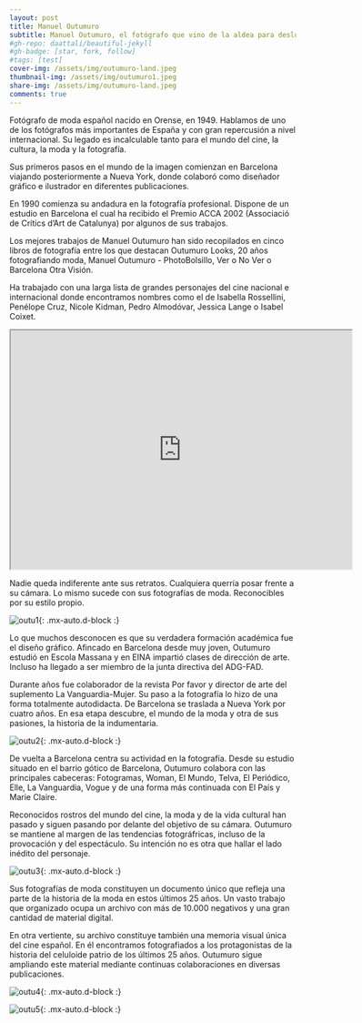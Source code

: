 ```yaml
---
layout: post
title: Manuel Outumuro
subtitle: Manuel Outumuro, el fotógrafo que vino de la aldea para deslumbrar al mundo
#gh-repo: daattali/beautiful-jekyll
#gh-badge: [star, fork, follow]
#tags: [test]
cover-img: /assets/img/outumuro-land.jpeg
thumbnail-img: /assets/img/outumuro1.jpeg
share-img: /assets/img/outumuro-land.jpeg
comments: true
---
```


Fotógrafo de moda español nacido en Orense, en 1949. Hablamos de uno de los fotógrafos más importantes de España y con gran repercusión a nivel internacional. Su legado es incalculable tanto para el mundo del cine, la cultura, la moda y la fotografía.

Sus primeros pasos en el mundo de la imagen comienzan en Barcelona viajando posteriormente a Nueva York, donde colaboró como diseñador gráfico e ilustrador en diferentes publicaciones.

En 1990 comienza su andadura en la fotografía profesional. Dispone de un estudio en Barcelona el cual ha recibido el Premio ACCA 2002 (Associació de Crítics d’Art de Catalunya) por algunos de sus trabajos.

Los mejores trabajos de Manuel Outumuro han sido recopilados en cinco libros de fotografía entre los que destacan Outumuro Looks, 20 años fotografiando moda, Manuel Outumuro - PhotoBolsillo, Ver o No Ver o Barcelona Otra Visión.

Ha trabajado con una larga lista de grandes personajes del cine nacional e internacional donde encontramos nombres como el de Isabella Rossellini, Penélope Cruz, Nicole Kidman, Pedro Almodóvar, Jessica Lange o Isabel Coixet.


<iframe width="600" height = "420" src="https://www.youtube.com/embed/J9fjL54LrMU"> </iframe>


Nadie queda indiferente ante sus retratos. Cualquiera querría posar frente a su cámara. Lo mismo sucede con sus fotografías de moda. Reconocibles por su estilo propio.

![outu1](/assets/img/outu1.jpeg){: .mx-auto.d-block :}

Lo que muchos desconocen es que su verdadera formación académica fue el diseño gráfico. Afincado en Barcelona desde muy joven, Outumuro estudió en Escola Massana y en EINA impartió clases de dirección de arte. Incluso ha llegado a ser miembro de la junta directiva del ADG-FAD.

Durante años fue colaborador de la revista Por favor y director de arte del suplemento La Vanguardia-Mujer. Su paso a la fotografía lo hizo de una forma totalmente autodidacta. De Barcelona se traslada a Nueva York por cuatro años. En esa etapa descubre, el mundo de la moda y otra de sus pasiones, la historia de la indumentaria.

![outu2](/assets/img/outu2.jpeg){: .mx-auto.d-block :}

De vuelta a Barcelona centra su actividad en la fotografía. Desde su estudio situado en el barrio gótico de Barcelona, Outumuro colabora con las principales cabeceras: Fotogramas, Woman, El Mundo, Telva, El Periódico, Elle, La Vanguardia, Vogue y de una forma más continuada con El País y Marie Claire.

Reconocidos rostros del mundo del cine, la moda y de la vida cultural han pasado y siguen pasando por delante del objetivo de su cámara. Outumuro se mantiene al margen de las tendencias fotográfricas, incluso de la provocación y del espectáculo. Su intención no es otra que hallar el lado inédito del personaje.

![outu3](/assets/img/outu3.jpeg){: .mx-auto.d-block :}

Sus fotografías de moda constituyen un documento único que refleja una parte de la historia de la moda en estos últimos 25 años. Un vasto trabajo que organizado ocupa un archivo con más de 10.000 negativos y una gran cantidad de material digital.

En otra vertiente, su archivo constituye también una memoria visual única del cine español. En él encontramos fotografiados a los protagonistas de la historia del celuloide patrio de los últimos 25 años. Outumuro sigue ampliando este material mediante continuas colaboraciones en diversas publicaciones.

![outu4](/assets/img/outu4.jpeg){: .mx-auto.d-block :}

![outu5](/assets/img/outu5.jpeg){: .mx-auto.d-block :}


<!-- Esto es un demo para mostraros como escribir blog posts con markdown.  I Le ruego encarecidamente [que se tome 5 minutos para aprender como escribir en markdown](https://markdowntutorial.com/) - le enseñare como transformar un texto regular en bold/italics/headings/tables/etc. -->

<!-- **Algo de bold text**

## Aquí hay un titulo secundario

Este es un ejemplo de tabla:

| Number | Next number | Previous number |
| :------ |:--- | :--- |
| Five | Six | Four |
| Ten | Eleven | Nine |
| Seven | Eight | Six |
| Two | Three | One |


posicion de imagen

![Crepe](https://s3-media3.fl.yelpcdn.com/bphoto/cQ1Yoa75m2yUFFbY2xwuqw/348s.jpg)

Puede estar centrada tambien!

![Crepe](https://s3-media3.fl.yelpcdn.com/bphoto/cQ1Yoa75m2yUFFbY2xwuqw/348s.jpg){: .mx-auto.d-block :}

Algo de codigo:

~~~
var foo = function(x) {
  return(x + 5);
}
foo(3)
~~~

el mismo codigo pero resaltado:

```javascript
var foo = function(x) {
  return(x + 5);
}
foo(3)
```

And here is the same code yet again but with line numbers:

{% highlight javascript linenos %}
var foo = function(x) {
  return(x + 5);
}
foo(3)
{% endhighlight %}

## Boxes
Puede agregar cuadros de notificación, advertencia y error como este:

### Notification

{: .box-note}
**Note:** Este es un cuadro de notificación..

### Warning

{: .box-warning}
**Warning:** Este es un cuadro de advertencia.

### Error

{: .box-error}
**Error:** Este es un cuadro de error. -->